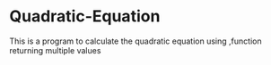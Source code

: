 # Quadratic-Equation
This is a program to calculate the quadratic equation using ,function returning multiple values
